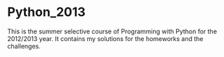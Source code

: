 Python_2013
===========

This is the summer selective course of Programming with Python for the 2012/2013 year. It contains my solutions for the homeworks and the challenges.
